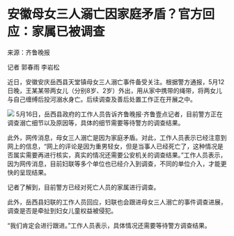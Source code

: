 # 安徽母女三人溺亡因家庭矛盾？官方回应：家属已被调查

来源：齐鲁晚报

​​记者 郭春雨 李岩松

近日，安徽安庆岳西县天堂镇母女三人溺亡事件备受关注。根据警方通报，5月12日晚，王某某带两女儿（分别8岁、2岁）外出，用从家中携带的绳带，将两女儿与自己缠缚后投河溺水身亡。后续调查及善后处置工作正在开展之中。

![](https://inews.gtimg.com/om_bt/OHVUFcUFAltYi6TPuQLmwBgHHyN1yn8VceapYduzF7hjcAA/1000)
5月16日，岳西县政府的工作人员告诉齐鲁晚报·齐鲁壹点记者，目前警方正在调查溺亡细节以及原因等，具体的细节需要等待警方的调查结果。

此外，网传消息，母女三人溺亡是因为家庭矛盾。对此，工作人员表示已经注意到网上的信息，“网上的评论是因为重男轻女，但是当事人已经死亡了，这种情况是否属实需要再进行核实，真实的情况还需要公安机关的调查结果。”工作人员表示，因为网传消息，目前妇联等多个单位也已经介入到调查，不同的单位介入，才能更快的呈现结果。

记者了解到，目前警方已经对死亡人员的家属进行调查。

此外，岳西县妇联的工作人员回应，妇联也会跟进母女三人溺亡的事件调查进展，调查是否是牵扯到妇女儿童权益被侵犯。

“我们肯定会进行跟进。”工作人员表示，具体情况还需要等待警方调查结果。​​​​

